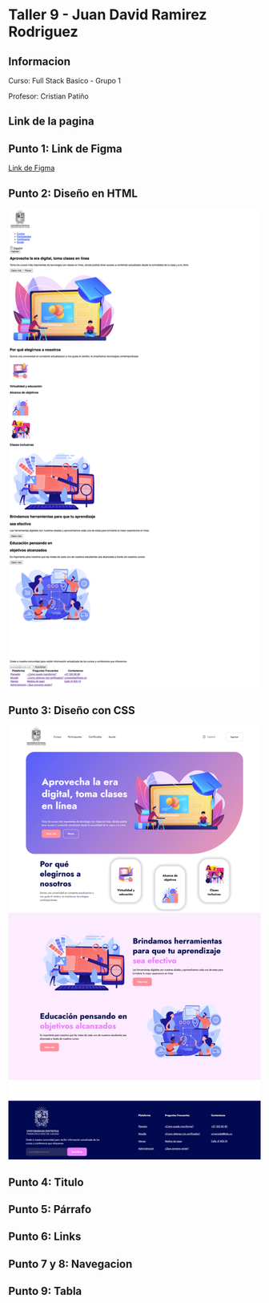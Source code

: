 <h1>Taller 9 - Juan David Ramirez Rodriguez</h1>

<h2>Informacion</h2>
<p>Curso: Full Stack Basico - Grupo 1</p>
<p>Profesor: Cristian Patiño</p>

<h2>Link de la pagina</h2>

<h2>Punto 1: Link de Figma</h2>

<a href="https://www.figma.com/file/p6P4MxfltzanhuuMl05lx1/Juan-David-Ramirez-Rodriguez?type=design&node-id=0%3A1&mode=design&t=wegiIv5AI2fDnGEn-1">Link de Figma</a>

<h2>Punto 2: Diseño en HTML</h2>
<img src="public/images/punto-2.png" alt="Punto 2">

<h2>Punto 3: Diseño con CSS</h2>
<img src="public/images/punto-3.png" alt="Punto 3">

<h2>Punto 4: Titulo</h2>

<h2>Punto 5: Párrafo</h2>

<h2>Punto 6: Links</h2>

<h2>Punto 7 y 8: Navegacion</h2>

<h2>Punto 9: Tabla</h2>

